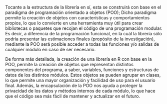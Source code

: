 

Tocante a la estructura de la librería en sí, esta se construirá con base en el paradigma de programación orientado a objetos (POO); Dicho paradigma permite la creación de objetos con características y comportamientos propios, lo que lo convierte en una herramienta muy útil para crear bibliotecas o  paquetes que recojan el código de una programación modular. Es decir, a diferencia de la programación funcional, en la cuál la librería sólo podría presentar las estimaciones finales (propósito de la investigación), mediante la POO será posible acceder a todas las funciones y/o salidas de cualquier módulo en caso de ser necesario.

De forma más detallada, la creación de una librería en R con base en la POO, permite la  creación de objetos que representan distintos componentes del programa, a saber, variables, funciones y estructuras de datos de los distintos módulos. Estos objetos se  pueden agrupar en clases, lo que permite una mayor organización y  facilidad de uso para el usuario final. Además, la encapsulación de la POO nos ayuda a proteger la privacidad de los datos y métodos internos de cada módulo, lo que hace que el código sea más fácil de mantener y actualizar en el futuro. 
